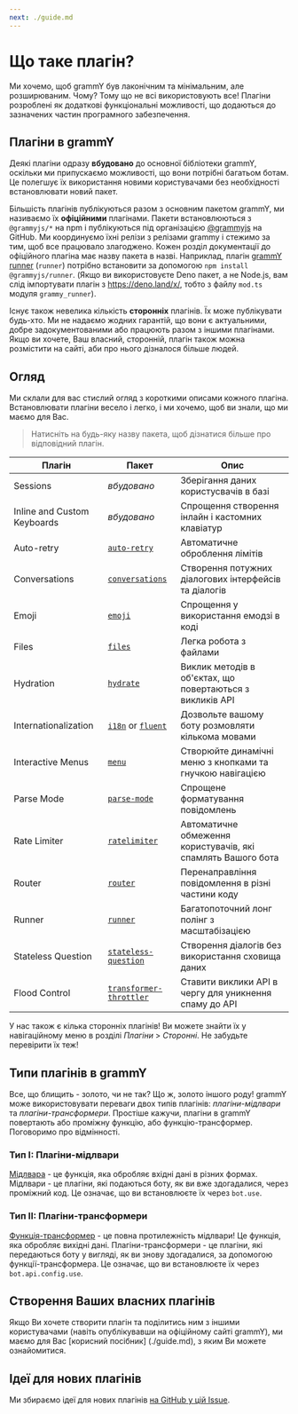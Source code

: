 ```yaml
---
next: ./guide.md
---
```


# Що таке плагін?

Ми хочемо, щоб grammY був лаконічним та мінімальним, але розширюваним.
Чому?
Тому що не всі використовують все!
Плагіни розроблені як додаткові функціональні можливості, що додаються до зазначених частин програмного забезпечення.

## Плагіни в grammY

Деякі плагіни одразу **вбудовано** до основної бібліотеки grammY, оскільки ми припускаємо можливості, що вони потрібні багатьом ботам.
Це полегшує їх використання новими користувачами без необхідності встановлювати новий пакет.

Більшість плагінів публікуються разом з основним пакетом grammY, ми називаємо їх **офіційними** плагінами.
Пакети встановлюються з `@grammyjs/*` на npm і публікуються під організацією [@grammyjs](https://github.com/grammyjs) на GitHub.
Ми координуємо їхні релізи з релізами grammy і стежимо за тим, щоб все працювало злагоджено.
Кожен розділ документації до офіційного плагіна має назву пакета в назві.
Наприклад, плагін [grammY runner](./runner.md) (`runner`) потрібно встановити за допомогою `npm install @grammyjs/runner`.
(Якщо ви використовуєте Deno пакет, а не Node.js, вам слід імпортувати плагін з <https://deno.land/x/>, тобто з файлу `mod.ts` модуля `grammy_runner`).

Існує також невелика кількість **сторонніх** плагінів.
Їх може публікувати будь-хто.
Ми не надаємо жодних гарантій, що вони є актуальними, добре задокументованими або працюють разом з іншими плагінами.
Якщо ви хочете, Ваш власний, сторонній, плагін також можна розмістити на сайті, аби про нього дізналося більше людей.

## Огляд

Ми склали для вас стислий огляд з короткими описами кожного плагіна.
Встановлювати плагіни весело і легко, і ми хочемо, щоб ви знали, що ми маємо для Вас.

> Натисніть на будь-яку назву пакета, щоб дізнатися більше про відповідний плагін.

| Плагін                      | Пакет                                                 | Опис                                                         |
| --------------------------- | ----------------------------------------------------- | ------------------------------------------------------------ |
| Sessions                    | _вбудовано_                                           | Зберігання даних користусвачів в базі                        |
| Inline and Custom Keyboards | _вбудовано_                                           | Спрощення створення інлайн і кастомних клавіатур             |
| Auto-retry                  | [`auto-retry`](./auto-retry.md)                       | Автоматичне оброблення лімітів                               |
| Conversations               | [`conversations`](./conversations.md)                 | Створення потужних діалогових інтерфейсів та діалогів        |
| Emoji                       | [`emoji`](./emoji.md)                                 | Спрощення у використання емодзі в коді                       |
| Files                       | [`files`](./files.md)                                 | Легка робота з файлами                                       |
| Hydration                   | [`hydrate`](./hydrate.md)                             | Виклик методів в об'єктах, що повертаються з викликів API    |
| Internationalization        | [`i18n`](./i18n.md) or [`fluent`](./fluent.md)        | Дозвольте вашому боту розмовляти кількома мовами             |
| Interactive Menus           | [`menu`](./menu.md)                                   | Створюйте динамічні меню з кнопками та гнучкою навігацією    |
| Parse Mode                  | [`parse-mode`](./parse-mode.md)                       | Спрощене форматування повідомлень                            |
| Rate Limiter                | [`ratelimiter`](./ratelimiter.md)                     | Автоматичне обмеження користувачів, які спамлять Вашого бота |
| Router                      | [`router`](./router.md)                               | Перенаправління повідомлення в різні частини коду            |
| Runner                      | [`runner`](./runner.md)                               | Багатопоточний лонг полінг з масштабізацією                  |
| Stateless Question          | [`stateless-question`](./stateless-question.md)       | Створення діалогів без використання сховища даних            |
| Flood Control               | [`transformer-throttler`](./transformer-throttler.md) | Ставити виклики API в чергу для уникнення спаму до API       |

У нас також є кілька сторонніх плагінів!
Ви можете знайти їх у навігаційному меню в розділі _Плагіни_ > _Сторонні_.
Не забудьте перевірити їх теж!

## Типи плагінів в grammY

Все, що блищить - золото, чи не так?
Що ж, золото іншого роду!
grammY може використовувати переваги двох типів плагінів: _плагіни-мідлвари_ та _плагіни-трансформери_.
Простіше кажучи, плагіни в grammY повертають або проміжну функцію, або функцію-трансформер.
Поговоримо про відмінності.

### Тип I: Плагіни-мідлвари

[Мідлвара](../guide/middleware.md) - це функція, яка обробляє вхідні дані в різних формах.
Мідлвари - це плагіни, які подаються боту, як ви вже здогадалися, через проміжний код.
Це означає, що ви встановлюєте їх через `bot.use`.

### Тип II: Плагіни-трансформери

[Функція-трансформер](../advanced/transformers.md) - це повна протилежність мідлвари!
Це функція, яка обробляє вихідні дані.
Плагіни-трансформери - це плагіни, які передаються боту у вигляді, як ви знову здогадалися, за допомогою функції-трансформера.
Це означає, що ви встановлюєте їх через `bot.api.config.use`.

## Створення Ваших власних плагінів

Якщо Ви хочете створити плагін та поділитись ним з іншими користувачами (навіть опублікувавши на офіційному сайті grammY), ми маємо для Вас [корисний посібник] (./guide.md), з яким Ви можете ознайомитися.

## Ідеї для нових плагінів

Ми збираємо ідеї для нових плагінів [на GitHub у цій Issue](https://github.com/grammyjs/grammY/issues/110).
